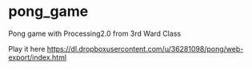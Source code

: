 pong_game
=========

Pong game with Processing2.0 from 3rd Ward Class

Play it here https://dl.dropboxusercontent.com/u/36281098/pong/web-export/index.html
